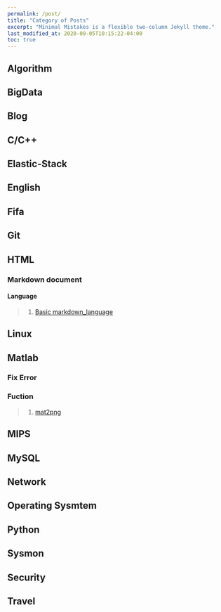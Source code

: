 ```yaml
---
permalink: /post/
title: "Category of Posts"
excerpt: "Minimal Mistakes is a flexible two-column Jekyll theme."
last_modified_at: 2020-09-05T10:15:22-04:00
toc: true
---
```

## Algorithm

## BigData
## Blog

## C/C++

## Elastic-Stack
## English
## Fifa
## Git
## HTML
### Markdown document
#### Language
> 1. [Basic markdown_language](https://leesk212.github.io/MD-Basic-Markdown-language/)

## Linux



## Matlab
### Fix Error
### Fuction
> 1. [mat2png](https://leesk212.github.io/Matlab-Mat2Png/)

## MIPS
## MySQL
## Network
## Operating Sysmtem
## Python
## Sysmon
## Security
## Travel
